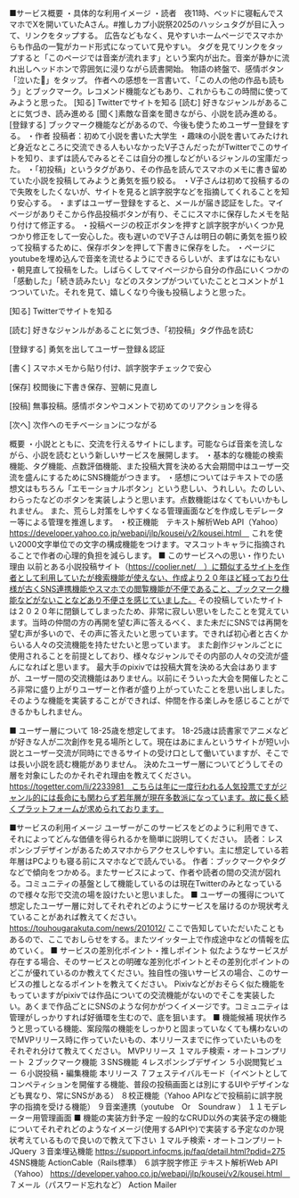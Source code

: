 ■サービス概要
・具体的な利用イメージ
・読者　夜11時、ベッドに寝転んでスマホでXを開いていたAさん。#推しカプ小説祭2025のハッシュタグが目に入って、リンクをタップする。
広告などもなく、見やすいホームページでスマホからも作品の一覧がカード形式になっていて見やすい。
タグを見てリンクをタップすると「このページでは音楽が流れます」という案内が出た。音楽が静かに流れ出しヘッドホンで雰囲気に浸りながら読書開始。
物語の終盤で、感情ボタン「泣いた🥲」をタップ。
作者への感想を一言書いて、「この人の他の作品も読もう」とブックマーク。レコメンド機能などもあり、これからもこの時間に使ってみようと思った。
[知る] Twitterでサイトを知る
[読む] 好きなジャンルがあることに気づき、読み進める
[聞く]素敵な音楽を聞きながら、小説を読み進める。
[登録する] ブックマーク機能などがあるので、今後も使うためユーザー登録をする。
・作者
投稿者：初めて小説を書いた大学生
・趣味の小説を書いてみたけれど身近なところに交流できる人もいなかったV子さんだったがTwitterでこのサイトを知り、まずは読んでみるとそこは自分の推しなどがいるジャンルの宝庫だった。
・「初投稿」というタグがあり、その作品を読んでスマホのメモに書き留めていた小説を投稿してみようと勇気を振り絞る。
・V子さんは初めて投稿するので失敗をしたくないが、サイトを見ると誤字脱字などを指摘してくれることを知り安心する。
・まずはユーザー登録をすると、メールが届き認証をした。マイページがありそこから作品投稿ボタンが有り、そこにスマホに保存したメモを貼り付けて修正する。
・投稿ページの校正ボタンを押すと誤字脱字がいくつか見つかり修正をして一安心した。夜も遅いのでV子さんは明日の朝に勇気を振り絞って投稿するために、保存ボタンを押して下書きに保存をした。
・ページにyoutubeを埋め込んで音楽を流せるようにできるらしいが、まずはなにもない
・朝見直して投稿をした。しばらくしてマイページから自分の作品にいくつかの「感動した」「続き読みたい」などのスタンプがついていたこととコメントが１つついていた。それを見て、嬉しくなり今後も投稿しようと思った。

[知る] Twitterでサイトを知る

[読む] 好きなジャンルがあることに気づき、「初投稿」タグ作品を読む

[登録する] 勇気を出してユーザー登録＆認証

[書く] スマホメモから貼り付け、誤字脱字チェックで安心

[保存] 校閲後に下書き保存、翌朝に見直し

[投稿] 無事投稿。感情ボタンやコメントで初めてのリアクションを得る

[次へ] 次作へのモチベーションにつながる




概要
・小説とともに、交流を行えるサイトにします。可能ならば音楽を流しながら、小説を読むという新しいサービスを展開します。
・基本的な機能の検索機能、タグ機能、点数評価機能、また投稿大賞を決める大会期間中はユーザー交流を盛んにするためにSNS機能がつきます。
・感想についてはテキストでの感想文はもちろん「エモーショナルボタン」という悲しい、うれしい。たのしい、わらったなどのボタンを実装しようと思います。点数機能はなくてもいいかもしれません。
また、荒らし対策をしやすくなる管理画面などを作成しモデレーター等による管理を推進します。
・校正機能　テキスト解析Web API（Yahoo）
https://developer.yahoo.co.jp/webapi/jlp/kousei/v2/kousei.html　
これを使い2000文字単位での文字の構成機能をつけます。マスコットキャラに指摘されることで作者の心理的負担を減らします。
■ このサービスへの思い・作りたい理由
以前とある小説投稿サイト（https://coolier.net/　）に類似するサイトを作者として利用していたが検索機能が使えない、作成より２０年ほど経っており仕様が古くSNS連携機能やスマホでの閲覧機能が不便であること、ブックマーク機能などがないことなどあり不便さを感じていました。
その投稿していたサイトは２０２０年に閉鎖してしまったため、非常に寂しい思いをしたことを覚えています。当時の仲間の方の再開を望む声に答えるべく、また未だにSNSでは再開を望む声が多いので、その声に答えたいと思っています。できれば初心者と古くからいる人々の交流機能を持たせたいと思っています。
また創作ジャンルごとに使用されることを前提としており、様々なジャンルでその内部の人々の交流が盛んになればと思います。
最大手のpixivでは投稿大賞を決める大会はありますが、ユーザー間の交流機能はありません。以前にそういった大会を開催したところ非常に盛り上がりユーザーと作者が盛り上がっていたことを思い出しました。そのような機能を実装することができれば、仲間を作る楽しみを感じることができるかもしれません。

■ ユーザー層について
18-25歳を想定してます。
18-25歳は読書家でアニメなどが好きな人が二次創作を見る場所として。現在はあにまんというサイトが短い小説とユーザー交流が同時にできるサイトの受け口として働いていますが、そこでは長い小説を読む機能がありません。
決めたユーザー層についてどうしてその層を対象にしたのかそれぞれ理由を教えてください。
　https://togetter.com/li/2233981　こちらは年に一度行われる人気投票ですがジャンル的には長命にも関わらず若年層が現在多数派になっています。故に長く続くプラットフォームが求められております。

■サービスの利用イメージ
ユーザーがこのサービスをどのように利用できて、それによってどんな価値を得られるかを簡単に説明してください。
読者：レスポンシブデザインがあるためスマホからアクセスしやすい。主に想定している若年層はPCよりも寝る前にスマホなどで読んでいる。
作者：ブックマークやタグなどで傾向をつかめる。またサービスによって、作者や読者の間の交流が図れる。コミュニティの基盤として機能しているのは現在Twitterのみとなっているので様々な形で交流の場を設けたいと思いました。
■ ユーザーの獲得について
想定したユーザー層に対してそれぞれどのようにサービスを届けるのか現状考えていることがあれば教えてください。
https://touhougarakuta.com/news/201012/ ここで告知していただいたこともあるので、ここでおしらせをする。またツイッター上で作成途中などの情報を広めていく。
■ サービスの差別化ポイント・推しポイント
似たようなサービスが存在する場合、そのサービスとの明確な差別化ポイントとその差別化ポイントのどこが優れているのか教えてください。独自性の強いサービスの場合、このサービスの推しとなるポイントを教えてください。
Pixivなどがおそらく似た機能をもっていますがpixivでは作品についての交流機能がないのでそこを実装したい。あくまで作品ごとにSNSのような何かがつくイメージです。コミュニティは管理がしっかりすれば好循環を生むので、底を狙います。
■ 機能候補
現状作ろうと思っている機能、案段階の機能をしっかりと固まっていなくても構わないのでMVPリリース時に作っていたいもの、本リリースまでに作っていたいものをそれぞれ分けて教えてください。
MVPリリース
１マルチ検索・オートコンプリート
２ブックマーク機能
３SNS機能
４レスポンシブデザイン
５小説閲覧ビュー
６小説投稿・編集機能
本リリース
７フェステイバルモード（イベントとしてコンペティションを開催する機能、普段の投稿画面とは別にするUIやデザインなども異なり、常にSNSがある）
８校正機能（Yahoo APIなどで投稿前に誤字脱字の指摘を受ける機能）
９音楽連携（youtube　Or　Soundraw ）
１１モデレーター用管理画面
■ 機能の実装方針予定
一般的なCRUD以外の実装予定の機能についてそれぞれどのようなイメージ(使用するAPIや)で実装する予定なのか現状考えているもので良いので教えて下さい
１マルチ検索・オートコンプリート
JQuery
３音楽埋込機能
https://support.infocms.jp/faq/detail.html?pdid=275
4SNS機能
ActionCable（Rails標準）
６誤字脱字修正
テキスト解析Web API（Yahoo）
https://developer.yahoo.co.jp/webapi/jlp/kousei/v2/kousei.html　
７メール（パスワード忘れなど）
Action Mailer 

